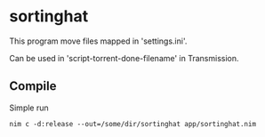 # sortinghat

This program move files mapped in 'settings.ini'.

Can be used in 'script-torrent-done-filename' in Transmission.

## Compile
Simple run
```
nim c -d:release --out=/some/dir/sortinghat app/sortinghat.nim
```